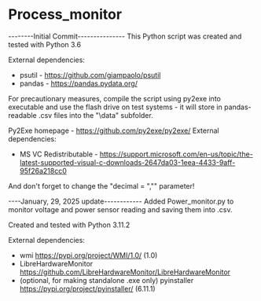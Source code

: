 # Process_monitor

--------Initial Commit---------------
This Python script was created and tested with Python 3.6

External dependencies: 
- psutil - https://github.com/giampaolo/psutil
- pandas - https://pandas.pydata.org/

For precautionary measures, compile the script using py2exe into executable and use the flash drive on test systems - it will store in pandas-readable .csv files into the "\data" subfolder.

Py2Exe homepage - https://github.com/py2exe/py2exe/
External dependencies: 
- MS VC Redistributable - https://support.microsoft.com/en-us/topic/the-latest-supported-visual-c-downloads-2647da03-1eea-4433-9aff-95f26a218cc0

And don't forget to change the "decimal = ","" parameter!


----January, 29, 2025 update------------
Added Power_monitor.py to monitor voltage and power sensor reading and saving them into .csv.

Created and tested with Python 3.11.2

External dependencies:
- wmi https://pypi.org/project/WMI/1.0/ (1.0)
- LibreHardwareMonitor https://github.com/LibreHardwareMonitor/LibreHardwareMonitor
- (optional, for making standalone .exe only) pyinstaller https://pypi.org/project/pyinstaller/ (6.11.1)
